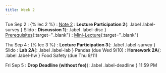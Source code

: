 ```yaml
---
title: Week 2
---
```


Tue Sep 2
: {% lec 2 %}
    : [Note 2](https://ds100.org/course-notes/pandas_1/pandas_1.html)
: **Lecture Participation 2**{: .label .label-survey } Slido
: **Discussion 1**{: .label .label-disc } [Prerequisites](https://drive.google.com/file/d/1oZDfWM6Y-txjnOcZBL7KlT5puN8JtsDI/view?usp=sharing){:target="_blank"}
    : [Mini-Lecture](https://www.youtube.com/watch?v=qXR-x19KT5w&list=PLQCcNQgUcDfqhtaFtgl7syP-V2dWYQ81S&index=1&pp=iAQBsAQB){:target="_blank"}


Thu Sep 4
: {% lec 3 %}
    <!-- : [Note 3](https://ds100.org/course-notes/pandas_2/pandas_2.html) -->
: **Lecture Participation 3**{: .label .label-survey } Slido
: **Lab 2A**{: .label .label-lab } Pandas (due Wed 9/10)
: **Homework 2A**{: .label .label-hw } Food Safety (due Thu 9/11)

Fri Sep 5
: **Drop Deadline (without fee)**{: .label .label-deadline } 11:59 PM
